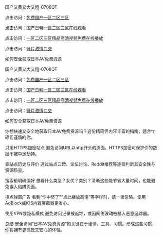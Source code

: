 国产又黄又大又粗-0708QT

点击访问：<a href="https://heiliaozj3tjd.pages.dev">免费国产一区二区三区</a>

点击访问：<a href="https://heiliaoxqkkct.pages.dev">国产日韩一区二区三区在线观看</a>

点击访问：<a href="https://heiliaoxqkkct.pages.dev">一区二区三区精品高清视频免费在线播放</a>

点击访问：<a href="https://heiliaoxqkkct.pages.dev">骚片激情口交</a>




如何安全获取日本AV免费资源

国产又黄又大又粗-0708QT

点击访问：<a href="https://heiliaozj3tjd.pages.dev">免费国产一区二区三区</a>

点击访问：<a href="https://heiliaoxqkkct.pages.dev">国产日韩一区二区三区在线观看</a>

点击访问：<a href="https://heiliaoxqkkct.pages.dev">一区二区三区精品高清视频免费在线播放</a>

点击访问：<a href="https://heiliaoxqkkct.pages.dev">骚片激情口交</a>




如何安全获取日本AV免费资源

你想快速又安全地获取日本AV免费资源吗？这份精简但内容丰富的指南，适合忙碌但谨慎的你。

只用HTTPS加密站点
避免访问URL以http开头的页面。HTTPS加密可保护你的数据不被中途劫持。

查站点历史与评价
通过站点口碑、论坛讨论、Reddit推荐等途径判断其安全性与资源质量。

搜索前明确偏好
想看什么类型？女优？类别？清晰这些能节省大量时间，也能避免误入陷阱页面。

拒点弹窗广告
看到“你中奖了”“点此播放高清”等字样时，请一律忽略。使用AdBlock或iOS内容屏蔽器更省心。

使用VPN或隐私模式
避免访问记录被追踪，或因网络波动被植入恶意追踪器。

总结
安全访问“日本AV免费资源”的关键在于谨慎、工具、习惯。形成这些习惯，你将拥有更高效又安心的体验。



<span style="display:none;">[Canonical link]( https://github.com/es070825/652380 ）</span>


<span style="display:none;">[Canonical link](  ）</span>
